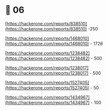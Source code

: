 # 🤏 06

[https://hackerone.com/reports/838510](https://hackerone.com/reports/838510) -250

[https://hackerone.com/reports/1468010](https://hackerone.com/reports/1468010) - 1728

[https://hackerone.com/reports/1238482](https://hackerone.com/reports/1238482) - 500

[https://hackerone.com/reports/1238017](https://hackerone.com/reports/1238017) - 500

[https://hackerone.com/reports/1527405](https://hackerone.com/reports/1527405) - 50

[https://hackerone.com/reports/1434967](https://hackerone.com/reports/1434967) - 100



